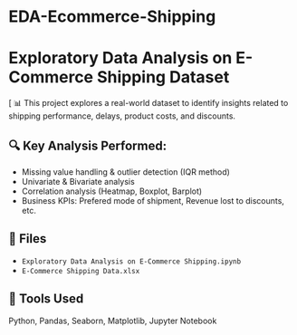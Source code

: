 # EDA-Ecommerce-Shipping
# Exploratory Data Analysis on E-Commerce Shipping Dataset
[
📊 This project explores a real-world dataset to identify insights related to shipping performance, delays, product costs, and discounts.

## 🔍 Key Analysis Performed:
- Missing value handling & outlier detection (IQR method)
- Univariate & Bivariate analysis
- Correlation analysis (Heatmap, Boxplot, Barplot)
- Business KPIs: Prefered mode of shipment, Revenue lost to discounts, etc.

## 📁 Files
- `Exploratory Data Analysis on E-Commerce Shipping.ipynb`
- `E-Commerce Shipping Data.xlsx`

## 📌 Tools Used
Python, Pandas, Seaborn, Matplotlib, Jupyter Notebook


